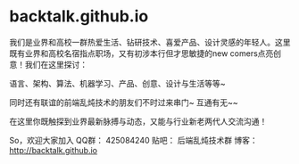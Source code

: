 # backtalk.github.io
我们是业界和高校一群热爱生活、钻研技术、喜爱产品、设计灵感的年轻人。这里既有业界和高校名宿指点职场，又有初涉本行但才思敏捷的new comers点亮创意！我们在这里探讨：

语言、架构、算法、机器学习、产品、创意、设计与生活等等~

同时还有联谊的前端乱炖技术的朋友们不时过来串门~ 互通有无~~

在这里你既触探到业界最新脉搏与动态，又能与行业新老两代人交流沟通！

So，欢迎大家加入 QQ群： 425084240 贴吧： 后端乱炖技术群 博客：http://backtalk.github.io
